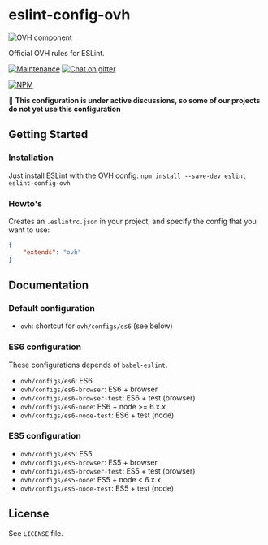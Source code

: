 # eslint-config-ovh

![OVH component](https://user-images.githubusercontent.com/3379410/27423240-3f944bc4-5731-11e7-87bb-3ff603aff8a7.png)

Official OVH rules for ESLint.

[![Maintenance](https://img.shields.io/maintenance/yes/2018.svg)]() [![Chat on gitter](https://img.shields.io/gitter/room/ovh/ux.svg)](https://gitter.im/ovh/ux)

[![NPM](https://nodei.co/npm/eslint-config-ovh.png?downloads=true&downloadRank=true&stars=true)](https://nodei.co/npm/eslint-config-ovh/)

:construction: **This configuration is under active discussions, so some of our projects  do not yet use this configuration**


## Getting Started

### Installation

Just install ESLint with the OVH config:
    `npm install --save-dev eslint eslint-config-ovh`

### Howto's

Creates an `.eslintrc.json` in your project, and specify the config that you want to use:

```json
{
    "extends": "ovh"
}
```

## Documentation

### Default configuration

* `ovh`: shortcut for `ovh/configs/es6` (see below)

### ES6 configuration

These configurations depends of `babel-eslint`.

* `ovh/configs/es6`: ES6
* `ovh/configs/es6-browser`: ES6 + browser
* `ovh/configs/es6-browser-test`: ES6 + test (browser)
* `ovh/configs/es6-node`: ES6 + node >= 6.x.x
* `ovh/configs/es6-node-test`: ES6 + test (node)

### ES5 configuration

* `ovh/configs/es5`: ES5
* `ovh/configs/es5-browser`: ES5 + browser
* `ovh/configs/es5-browser-test`: ES5 + test (browser)
* `ovh/configs/es5-node`: ES5 + node < 6.x.x
* `ovh/configs/es5-node-test`: ES5 + test (node)

## License

See `LICENSE` file.
